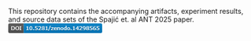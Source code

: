 This repository contains the accompanying artifacts, experiment results, and source data sets of the Spajić et. al ANT 2025 paper. ![10.5281/zenodo.14298565](image.png)